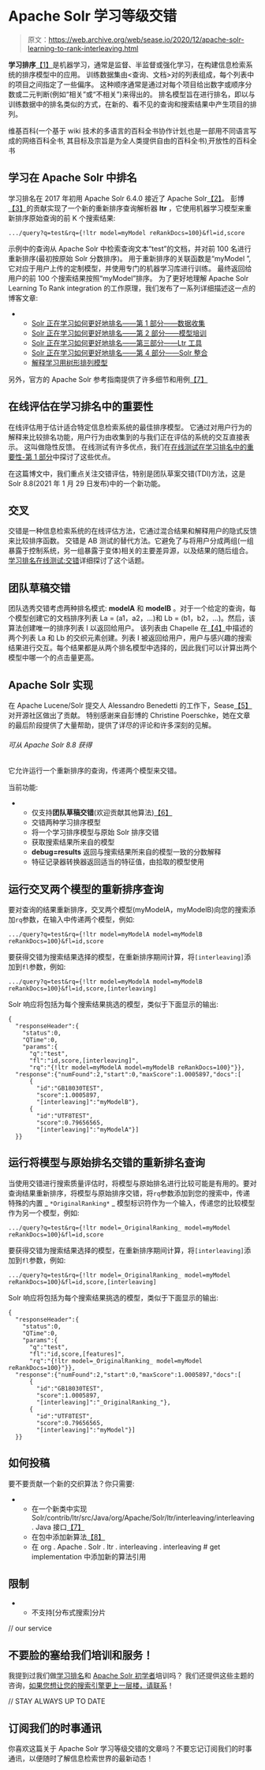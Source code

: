 # Apache Solr 学习等级交错

> 原文：<https://web.archive.org/web/sease.io/2020/12/apache-solr-learning-to-rank-interleaving.html>

**学习排序**[【1】](https://web.archive.org/web/20220929233900/https://en.wikipedia.org/wiki/Learning_to_rank#cite_note-liu-1)是机器学习，通常是监督、半监督或强化学习，在构建信息检索系统的排序模型中的应用。
训练数据集由<查询、文档>对的列表组成，每个列表中的项目之间指定了一些偏序。
这种顺序通常是通过对每个项目给出数字或顺序分数或二元判断(例如“相关”或“不相关”)来得出的。
排名模型旨在进行排名，即以与训练数据中的排名类似的方式，在新的、看不见的查询和搜索结果中产生项目的排列。

维基百科(一个基于 wiki 技术的多语言的百科全书协作计划ˌ也是一部用不同语言写成的网络百科全书ˌ 其目标及宗旨是为全人类提供自由的百科全书)ˌ开放性的百科全书

## 学习在 Apache Solr 中排名

学习排名在 2017 年初用 Apache Solr 6.4.0 接近了 Apache Solr[【2】](https://web.archive.org/web/20220929233900/https://lucene.apache.org/solr/guide/8_7/learning-to-rank.html)。
彭博[【3】](https://web.archive.org/web/20220929233900/https://www.techatbloomberg.com/blog/bloomberg-integrated-learning-rank-apache-solr/)的贡献实现了一个新的重新排序查询解析器 **ltr** ，它使用机器学习模型来重新排序原始查询的前 K 个搜索结果:

```
.../query?q=test&rq={!ltr model=myModel reRankDocs=100}&fl=id,score
```

示例中的查询从 Apache Solr 中检索查询文本“test”的文档，并对前 100 名进行重新排序(最初按原始 Solr 分数排序)。
用于重新排序的关联函数是“myModel ”,它对应于用户上传的定制模型，并使用专门的机器学习库进行训练。
最终返回给用户的前 100 个搜索结果按照“myModel”排序。
为了更好地理解 Apache Solr Learning To Rank integration 的工作原理，我们发布了一系列详细描述这一点的博客文章:

*   *   [Solr 正在学习如何更好地排名——第 1 部分——数据收集](https://web.archive.org/web/20220929233900/https://sease.io/2016/07/apache-solr-learning-to-rank-part-1-data-collection.html)
    *   [Solr 正在学习如何更好地排名——第 2 部分——模型培训](https://web.archive.org/web/20220929233900/https://sease.io/2016/08/apache-solr-learning-to-rank-part-2-model-training.html)
    *   [Solr 正在学习如何更好地排名——第三部分——Ltr 工具](https://web.archive.org/web/20220929233900/https://sease.io/2016/08/apache-solr-learning-to-rank-part-3-ltr-tools.html)
    *   [Solr 正在学习如何更好地排名——第 4 部分——Solr 整合](https://web.archive.org/web/20220929233900/https://sease.io/2016/10/apache-solr-learning-to-rank-better-part-4.html)
    *   [解释学习用树形排列模型](https://web.archive.org/web/20220929233900/https://sease.io/2020/07/explaining-learning-to-rank-models-with-tree-shap.html)

另外，官方的 Apache Solr 参考指南提供了许多细节和用例[【7】](https://web.archive.org/web/20220929233900/https://lucene.apache.org/solr/guide/8_7/learning-to-rank.html)

## 在线评估在学习排名中的重要性

在线评估用于估计适合特定信息检索系统的最佳排序模型。
它通过对用户行为的解释来比较排名功能，用户行为由收集到的与我们正在评估的系统的交互直接表示。
这叫做隐性反馈。
在线测试有许多优点，我们在[在线测试在学习排名中的重要性-第 1 部分](https://web.archive.org/web/20220929233900/https://sease.io/2020/04/the-importance-of-online-testing-in-learning-to-rank-part-1.html)中探讨了这些优点。

在这篇博文中，我们重点关注交错评估，特别是团队草案交错(TDI)方法，这是 Solr 8.8(2021 年 1 月 29 日发布)中的一个新功能。

## 交叉

交错是一种信息检索系统的在线评估方法，它通过混合结果和解释用户的隐式反馈来比较排序函数。
交错是 AB 测试的替代方法。它避免了与将用户分成两组(一组暴露于控制系统，另一组暴露于变体)相关的主要差异源，以及结果的随后组合。
[学习排名在线测试:交错](https://web.archive.org/web/20220929233900/https://sease.io/2020/05/online-testing-for-learning-to-rank-interleaving.html)详细探讨了这个话题。

## 团队草稿交错

团队选秀交错考虑两种排名模式: **modelA** 和 **modelB** 。对于一个给定的查询，每个模型创建它的文档排序列表 La = (a1，a2，…)和 Lb = (b1，b2，…)。然后，该算法创建唯一的排序列表 I 以返回给用户。
该列表由 Chapelle 在[【4】](https://web.archive.org/web/20220929233900/https://www.cs.cornell.edu/people/tj/publications/chapelle_etal_12a.pdf)中描述的两个列表 La 和 Lb 的交织元素创建。列表 I 被返回给用户，用户与感兴趣的搜索结果进行交互。每个结果都是从两个排名模型中选择的，因此我们可以计算出两个模型中哪一个的点击量更高。

## Apache Solr 实现

在 Apache Lucene/Solr 提交人 Alessandro Benedetti 的工作下，Sease[【5】](https://web.archive.org/web/20220929233900/https://github.com/apache/lucene-solr/commit/af0455ac8366d6dba941f2b2674ed2a8245c76f9)对开源社区做出了贡献。
特别感谢来自彭博的 Christine Poerschke，她在文章的最后阶段提供了大量帮助，提供了详尽的评论和许多深刻的见解。

###### 可从 Apache Solr 8.8 获得

它允许运行一个重新排序的查询，传递两个模型来交错。

当前功能:

*   *   仅支持**团队草稿交错**(欢迎贡献其他算法)[【6】](https://web.archive.org/web/20220929233900/https://issues.apache.org/jira/browse/SOLR-15015)
    *   交错两种学习排序模型
    *   将一个学习排序模型与原始 Solr 排序交错
    *   获取搜索结果所来自的模型
    *   **debug=results** 返回与搜索结果所来自的模型一致的分数解释
    *   特征记录器转换器返回适当的特征值，由拾取的模型使用

## 运行交叉两个模型的重新排序查询

要对查询的结果重新排序，交叉两个模型(myModelA，myModelB)向您的搜索添加`rq`参数，在输入中传递两个模型，例如:

```
.../query?q=test&rq={!ltr model=myModelA model=myModelB reRankDocs=100}&fl=id,score
```

要获得交错为搜索结果选择的模型，在重新排序期间计算，将`[interleaving]`添加到`fl`参数，例如:

```
.../query?q=test&rq={!ltr model=myModelA model=myModelB reRankDocs=100}&fl=id,score,[interleaving]
```

Solr 响应将包括为每个搜索结果挑选的模型，类似于下面显示的输出:

```
{
  "responseHeader":{
    "status":0,
    "QTime":0,
    "params":{
      "q":"test",
      "fl":"id,score,[interleaving]",
      "rq":"{!ltr model=myModelA model=myModelB reRankDocs=100}"}},
  "response":{"numFound":2,"start":0,"maxScore":1.0005897,"docs":[
      {
        "id":"GB18030TEST",
        "score":1.0005897,
        "[interleaving]":"myModelB"},
      {
        "id":"UTF8TEST",
        "score":0.79656565,
        "[interleaving]":"myModelA"}]
  }}
```

## 运行将模型与原始排名交错的重新排名查询

当使用交错进行搜索质量评估时，将模型与原始排名进行比较可能是有用的。要对查询结果重新排序，将模型与原始排序交错，将`rq`参数添加到您的搜索中，传递特殊的内置 _ `*OriginalRanking*` _ 模型标识符作为一个输入，传递您的比较模型作为另一个模型，例如:

```
.../query?q=test&rq={!ltr model=_OriginalRanking_ model=myModel reRankDocs=100}&fl=id,score
```

要获得交错为搜索结果选择的模型，在重新排序期间计算，将`[interleaving]`添加到`fl`参数，例如:

```
.../query?q=test&rq={!ltr model=_OriginalRanking_ model=myModel reRankDocs=100}&fl=id,score,[interleaving]
```

Solr 响应将包括为每个搜索结果挑选的模型，类似于下面显示的输出:

```
{
  "responseHeader":{
    "status":0,
    "QTime":0,
    "params":{
      "q":"test",
      "fl":"id,score,[features]",
      "rq":"{!ltr model=_OriginalRanking_ model=myModel reRankDocs=100}"}},
  "response":{"numFound":2,"start":0,"maxScore":1.0005897,"docs":[
      {
        "id":"GB18030TEST",
        "score":1.0005897,
        "[interleaving]":"_OriginalRanking_"},
      {
        "id":"UTF8TEST",
        "score":0.79656565,
        "[interleaving]":"myModel"}]
  }}
```

## 如何投稿

要不要贡献一个新的交织算法？你只需要:

*   *   在一个新类中实现 Solr/contrib/ltr/src/Java/org/Apache/Solr/ltr/interleaving/interleaving . Java 接口[【7】](https://web.archive.org/web/20220929233900/https://github.com/apache/lucene-solr/blob/master/solr/contrib/ltr/src/java/org/apache/solr/ltr/interleaving/Interleaving.java)
    *   在包中添加新算法[【8】](https://web.archive.org/web/20220929233900/https://github.com/apache/lucene-solr/tree/master/solr/contrib/ltr/src/java/org/apache/solr/ltr/interleaving/algorithms)
    *   在 org . Apache . Solr . ltr . interleaving . interleaving # get implementation 中添加新的算法引用

## 限制

*   *   不支持[分布式搜索]分片

// our service

## 不要脸的塞给我们培训和服务！

我提到过我们做[学习排名](https://web.archive.org/web/20220929233900/https://sease.io/learning-to-rank-training)和 [Apache Solr 初学者](https://web.archive.org/web/20220929233900/https://sease.io/training/apache-solr-training/apache-solr-beginner-training)培训吗？
我们还提供这些主题的咨询，[如果您想让您的搜索引擎更上一层楼，请联系](https://web.archive.org/web/20220929233900/https://sease.io/contacts)！

// STAY ALWAYS UP TO DATE

## 订阅我们的时事通讯

你喜欢这篇关于 Apache Solr 学习等级交错的文章吗？不要忘记订阅我们的时事通讯，以便随时了解信息检索世界的最新动态！
